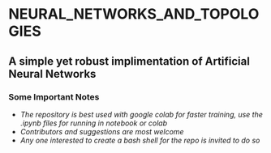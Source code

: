 # NEURAL_NETWORKS_AND_TOPOLOGIES

## A simple yet robust implimentation of Artificial Neural Networks

### Some Important Notes
* *The repository is best used with google colab for faster training, use the .ipynb files for running in notebook or colab*
* *Contributors and suggestions are most welcome*
* *Any one interested to create a bash shell for the repo is invited to do so*
